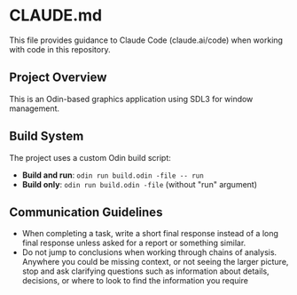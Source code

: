 # CLAUDE.md

This file provides guidance to Claude Code (claude.ai/code) when working with code in this repository.

## Project Overview

This is an Odin-based graphics application using SDL3 for window management.

## Build System

The project uses a custom Odin build script:

- **Build and run**: `odin run build.odin -file -- run`
- **Build only**: `odin run build.odin -file` (without "run" argument)

## Communication Guidelines

- When completing a task, write a short final response instead of a long final response unless asked for a report or something similar.
- Do not jump to conclusions when working through chains of analysis. Anywhere you could be missing context, or not seeing the larger picture, stop and ask clarifying questions such as information about details, decisions, or where to look to find the information you require